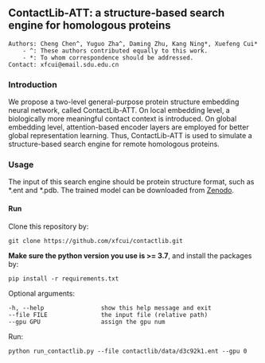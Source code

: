 ## ContactLib-ATT: a structure-based search engine for homologous proteins
```
Authors: Cheng Chen^, Yuguo Zha^, Daming Zhu, Kang Ning*, Xuefeng Cui*
    - ^: These authors contributed equally to this work.
    - *: To whom correspondence should be addressed.
Contact: xfcui@email.sdu.edu.cn
```


### Introduction

We propose a two-level general-purpose protein structure embedding neural network, called ContactLib-ATT. On local embedding level, a biologically more meaningful contact context is introduced. On global embedding level, attention-based encoder layers are employed for better global representation learning. Thus, ContactLib-ATT is used to simulate a structure-based search engine for remote homologous proteins.

### Usage

The input of this search engine should be protein structure format, such as *.ent and *.pdb. The trained model can be downloaded from [Zenodo](https://zenodo.org/record/6951973). 

#### Run

Clone this repository by:
```shell
git clone https://github.com/xfcui/contactlib.git
```

**Make sure the python version you use is >= 3.7**, and install the packages by:
```shell
pip install -r requirements.txt
```

Optional arguments:
```shell
-h, --help                show this help message and exit
--file FILE               the input file (relative path)
--gpu GPU                 assign the gpu num
```

Run:
```shell
python run_contactlib.py --file contactlib/data/d3c92k1.ent --gpu 0
```
